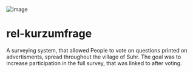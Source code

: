 ![image](https://github.com/alexandergreuter/rel-kurzumfrage/assets/32978721/708f9af6-30b6-4f99-9926-f959be976ae9)
# rel-kurzumfrage
A surveying system, that allowed People to vote on questions printed on advertisments, spread throughout the village of Suhr.
The goal was to increase participation in the full survey, that was linked to after voting.
